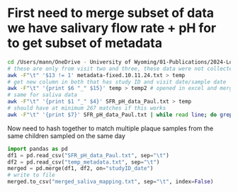 # First need to merge subset of data we have salivary flow rate + pH for to get subset of metadata

```bash
cd /Users/mann/OneDrive - University of Wyoming/01-Publications/2024-Long_oral_microbiome/07-Revisions-10.7.24
# these are only from visit two and three, these data were not collected for visit one
awk -F"\t" '$13 != 1' metadata-fixed.10.11.24.txt > temp
# get new column in both that has study ID and visit date/sample date
awk -F"\t" '{print $6 "_" $15}' temp > temp2 # opened in excel and merged together as temp_metadata
# same for saliva data
awk -F"\t" '{print $1 "_" $4}' SFR_pH_data_Paul.txt > temp
# should have at minimum 267 matches if this works
awk -F"\t" '{print $7}' SFR_pH_data_Paul.txt | while read line; do grep $line temp_metadata.txt; done > to_merge
```

Now need to hash together to match multiple plaque samples from the same children sampled on the same day

```python
import pandas as pd 
df1 = pd.read_csv("SFR_pH_data_Paul.txt", sep="\t")
df2 = pd.read_csv("temp_metadata.txt", sep="\t")
merged = pd.merge(df1, df2, on="studyID_date")
# write to file
merged.to_csv("merged_saliva_mapping.txt", sep="\t", index=False)
```